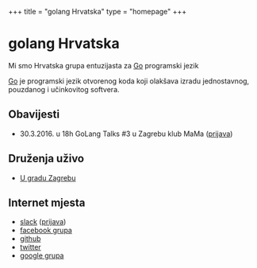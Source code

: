 +++
title = "golang Hrvatska"
type = "homepage"
+++

# golang Hrvatska

Mi smo Hrvatska grupa entuzijasta za [Go][golang] programski jezik

[Go][golang] je programski jezik otvorenog koda koji olakšava izradu jednostavnog, pouzdanog i učinkovitog softvera.

## Obavijesti

- 30.3.2016. u 18h GoLang Talks #3 u Zagrebu klub MaMa ([prijava](http://www.meetup.com/Golang-ZG/events/229616950/))

## Druženja uživo

- [U gradu Zagrebu](https://www.meetup.com/Golang-ZG)

## Internet mjesta

- [slack](https://golanghr.slack.com) ([prijava](http://slack.golang.hr))
- [facebook grupa](https://www.facebook.com/groups/golanghr/)
- [github](https://github.com/golanghr)
- [twitter](https://twitter.com/golanghr)
- [google grupa](https://groups.google.com/forum/#!forum/golang-hr)

[golang]: https://golang.org
